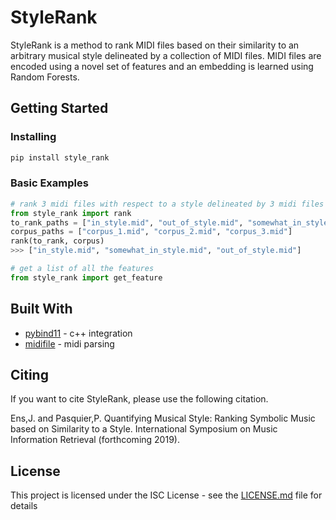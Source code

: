 # StyleRank

StyleRank is a method to rank MIDI files based on their similarity to an arbitrary musical style delineated by a collection of MIDI files. MIDI files are encoded using a novel set of features and an embedding is learned using Random Forests.

## Getting Started

### Installing

```python
pip install style_rank
```

### Basic Examples

```python
# rank 3 midi files with respect to a style delineated by 3 midi files
from style_rank import rank
to_rank_paths = ["in_style.mid", "out_of_style.mid", "somewhat_in_style.mid"]
corpus_paths = ["corpus_1.mid", "corpus_2.mid", "corpus_3.mid"]
rank(to_rank, corpus)
>>> ["in_style.mid", "somewhat_in_style.mid", "out_of_style.mid"]

# get a list of all the features
from style_rank import get_feature
```

## Built With

* [pybind11](https://github.com/pybind/pybind11) - c++ integration 
* [midifile](https://midifile.sapp.org/) - midi parsing

## Citing

If you want to cite StyleRank, please use the following citation.

Ens,J. and Pasquier,P. Quantifying Musical Style: Ranking Symbolic Music based on Similarity to a Style. International Symposium on Music Information Retrieval (forthcoming 2019).

## License

This project is licensed under the ISC License - see the [LICENSE.md](LICENSE.md) file for details
